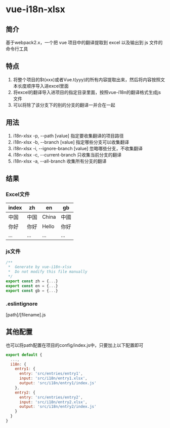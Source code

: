 # vue-i18n-xlsx
## 简介
基于webpack2.x，一个把 vue 项目中的翻译提取到 excel 以及输出到 js 文件的命令行工具

## 特点
1. 将整个项目的$t(xxx)或者Vue.t(yyy)的所有内容提取出来，然后将内容按照文本长度顺序导入进excel里面
2. 将excel的翻译导入进项目的指定目录里面，按照vue-i18n的翻译格式生成js文件
3. 可以将除了该分支下的别的分支的翻译一并合在一起

## 用法
1. i18n-xlsx -p, --path [value] 指定要收集翻译的项目路径
2. i18n-xlsx -b, --branch [value] 指定哪些分支可以收集翻译
3. i18n-xlsx -i, --ignore-branch [value] 忽略哪些分支，不收集翻译
4. i18n-xlsx -c, --current-branch 只收集当前分支的翻译
5. i18n-xlsx -a, --all-branch 收集所有分支的翻译

## 结果
### Excel文件
| index | zh | en | gb |
| ----- | -- | -- | -- |
| 中国 | 中国 | China | 中國 |
| 你好 | 你好 | Hello | 你好 |
| ... | ... | ... | ... |
### js文件
```js
/**
 *  Generate by vue-i18n-xlsx
 *  Do not modify this file manually
 */
export const zh = {...}
export const en = {...}
export const gb = {...}
```

### .eslintignore
\[path\]/\[filename\].js

## 其他配置
也可以将path配置在项目的config/index.js中，只要加上以下配置即可
```js
export default {
  ...,
  i18n: {
    entry1: {
      entry: 'src/entries/entry1',
      input: 'src/i18n/entry1.xlsx',
      output: 'src/i18n/entry1/index.js'
    },
    entry2: {
      entry: 'src/entries/entry2',
      input: 'src/i18n/entry2.xlsx',
      output: 'src/i18n/entry2/index.js'
    }
  }
}
```

